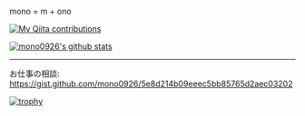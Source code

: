 mono = m + ono

[![My Qiita contributions](https://qiita-badge.apiapi.app/s/mono0926/contributions.svg)](http://qiita.com/mono0926)

[![mono0926's github stats](https://github-readme-stats.vercel.app/api?username=mono0926)](https://github.com/anuraghazra/github-readme-stats)

---

お仕事の相談: https://gist.github.com/mono0926/5e8d214b09eeec5bb85765d2aec03202

<!--
**mono0926/mono0926** is a ✨ _special_ ✨ repository because its `README.md` (this file) appears on your GitHub profile.

Here are some ideas to get you started:

- 🔭 I’m currently working on ...
- 🌱 I’m currently learning ...
- 👯 I’m looking to collaborate on ...
- 🤔 I’m looking for help with ...
- 💬 Ask me about ...
- 📫 How to reach me: ...
- 😄 Pronouns: ...
- ⚡ Fun fact: ...
-->

[![trophy](https://github-profile-trophy.vercel.app/?username=mono0926)](https://github.com/mono0926 "trophy")

